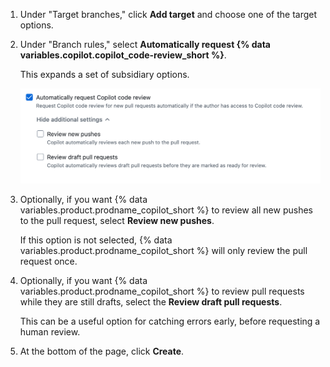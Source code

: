 1. Under "Target branches," click **Add target** and choose one of the target options.
1. Under "Branch rules," select **Automatically request {% data variables.copilot.copilot_code-review_short %}**.

   This expands a set of subsidiary options.

   ![Screenshot of the "Automatically request {% data variables.copilot.copilot_code-review_short %}" branch ruleset option.](/assets/images/help/copilot/code-review/automatic-code-review.png)

1. Optionally, if you want {% data variables.product.prodname_copilot_short %} to review all new pushes to the pull request, select **Review new pushes**.

   If this option is not selected, {% data variables.product.prodname_copilot_short %} will only review the pull request once.

1. Optionally, if you want {% data variables.product.prodname_copilot_short %} to review pull requests while they are still drafts, select the **Review draft pull requests**.

   This can be a useful option for catching errors early, before requesting a human review.

1. At the bottom of the page, click **Create**.
